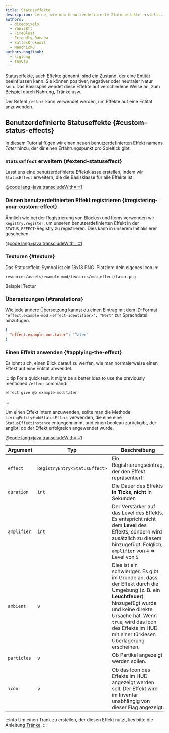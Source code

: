 ```yaml
---
title: Statuseffekte
description: Lerne, wie man benutzerdefinierte Statuseffekte erstellt.
authors:
  - dicedpixels
  - YanisBft
  - FireBlast
  - Friendly-Banana
  - SattesKrokodil
  - Manchick0
authors-nogithub:
  - siglong
  - tao0lu
---
```


Statuseffekte, auch Effekte genannt, sind ein Zustand, der eine Entität beeinflussen kann. Sie können positiver, negativer oder neutraler Natur sein. Das Basisspiel wendet diese Effekte auf verschiedene Weise an, zum Beispiel durch Nahrung, Tränke usw.

Der Befehl `/effect` kann verwendet werden, um Effekte auf eine Entität anzuwenden.

## Benutzerdefinierte Statuseffekte {#custom-status-effects}

In diesem Tutorial fügen wir einen neuen benutzerdefinierten Effekt namens _Tater_ hinzu, der dir einen Erfahrungspunkt pro Spieltick gibt.

### `StatusEffect` erweitern {#extend-statuseffect}

Lasst uns eine benutzerdefinierte Effektklasse erstellen, indem wir `StatusEffect` erweitern, die die Basisklasse für alle Effekte ist.

@[code lang=java transcludeWith=:::1](@/reference/1.21.1/src/main/java/com/example/docs/effect/TaterEffect.java)

### Deinen benutzerdefinierten Effekt registrieren {#registering-your-custom-effect}

Ähnlich wie bei der Registrierung von Blöcken und Items verwenden wir `Registry.register`, um unseren benutzerdefinierten Effekt in der `STATUS_EFFECT`-Registry zu registrieren. Dies kann in unserem Initialisierer geschehen.

@[code lang=java transcludeWith=:::1](@/reference/1.21.1/src/main/java/com/example/docs/effect/ExampleModEffects.java)

### Texturen {#texture}

Das Statuseffekt-Symbol ist ein 18x18 PNG. Platziere dein eigenes Icon in:

```:no-line-numbers
resources/assets/example-mod/textures/mob_effect/tater.png
```

<DownloadEntry visualURL="/assets/develop/tater-effect.png" downloadURL="/assets/develop/tater-effect-icon.png">Beispiel Textur</DownloadEntry>

### Übersetzungen {#translations}

Wie jede andere Übersetzung kannst du einen Eintrag mit dem ID-Format `"effect.example-mod.<effect-identifier>": "Wert"` zur Sprachdatei hinzufügen.

```json
{
  "effect.example-mod.tater": "Tater"
}
```

### Einen Effekt anwenden {#applying-the-effect}

Es lohnt sich, einen Blick darauf zu werfen, wie man normalerweise einen Effekt auf eine Entität anwendet.

::: tip
For a quick test, it might be a better idea to use the previously mentioned `/effect` command:

```mcfunction
effect give @p example-mod:tater
```

:::

Um einen Effekt intern anzuwenden, sollte man die Methode `LivingEntity#addStatusEffect` verwenden, die eine
eine `StatusEffectInstance` entgegennimmt und einen boolean zurückgibt, der angibt, ob der Effekt erfolgreich angewendet wurde.

@[code lang=java transcludeWith=:::1](@/reference/1.21.1/src/main/java/com/example/docs/ReferenceMethods.java)

| Argument    | Typ                           | Beschreibung                                                                                                                                                                                                                                                                                                                                                  |
| ----------- | ----------------------------- | ------------------------------------------------------------------------------------------------------------------------------------------------------------------------------------------------------------------------------------------------------------------------------------------------------------------------------------------------------------- |
| `effect`    | `RegistryEntry<StatusEffect>` | Ein Registrierungseintrag, der den Effekt repräsentiert.                                                                                                                                                                                                                                                                                      |
| `duration`  | `int`                         | Die Dauer des Effekts **in Ticks**, **nicht** in Sekunden                                                                                                                                                                                                                                                                                                     |
| `amplifier` | `int`                         | Der Verstärker auf das Level des Effekts. Es entspricht nicht dem **Level** des Effekts, sondern wird zusätzlich zu diesem hinzugefügt. Folglich, `amplifier` von `4` => Level von `5`                                                                                                                                        |
| `ambient`   | v                             | Dies ist ein schwieriger. Es gibt im Grunde an, dass der Effekt durch die Umgebung (z. B. ein **Leuchtfeuer**) hinzugefügt wurde und keine direkte Ursache hat. Wenn `true`, wird das Icon des Effekts im HUD mit einer türkiesen Überlagerung erscheinen. |
| `particles` | v                             | Ob Partikel angezeigt werden sollen.                                                                                                                                                                                                                                                                                                          |
| `icon`      | v                             | Ob das Icon des Effekts im HUD angezeigt werden soll. Der Effekt wird im Inventar unabhängig von dieser Flag angezeigt.                                                                                                                                                                                                       |

:::info
Um einen Trank zu erstellen, der diesen Effekt nutzt, lies bitte die Anleitung [Tränke](../items/potions).
:::
